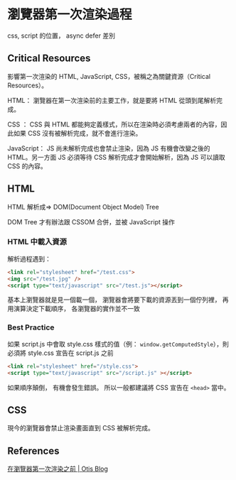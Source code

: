 # 瀏覽器第一次渲染過程

css, script 的位置，
async defer 差別

## Critical Resources

影響第一次渲染的 HTML, JavaScript, CSS，被稱之為關鍵資源（Critical Resources）。

HTML：
瀏覽器在第一次渲染前的主要工作，就是要將 HTML 從頭到尾解析完成。

CSS ：
CSS 與 HTML 都能夠定義樣式，所以在渲染時必須考慮兩者的內容，因此如果 CSS 沒有被解析完成，就不會進行渲染。

JavaScript：
JS 尚未解析完成也會禁止渲染，因為 JS 有機會改變之後的 HTML。另一方面 JS 必須等待 CSS 解析完成才會開始解析，因為 JS 可以讀取 CSS 的內容。

## HTML

HTML 解析成=> DOM(Document Object Model) Tree

DOM Tree 才有辦法跟 CSSOM 合併，並被 JavaScript 操作

### HTML 中載入資源

解析過程遇到：

```html
<link rel="stylesheet" href="/test.css">
<img src="/test.jpg" />
<script type="text/javascript" src="/test.js"></script>
```

基本上瀏覽器就是見一個載一個，
瀏覽器會將要下載的資源丟到一個佇列裡，
再用演算決定下載順序，
各瀏覽器的實作並不一致

### Best Practice

如果 script.js 中會取 style.css 樣式的值（例： `window.getComputedStyle`），則必須將 style.css 宣告在 script.js 之前

```html
<link rel="stylesheet" href="/style.css">
<script type="text/javascript" src="/script.js" ></script>
```

如果順序顛倒，
有機會發生錯誤。
所以一般都建議將 CSS 宣告在 `<head>` 當中。

  ## CSS

  現今的瀏覽器會禁止渲染畫面直到 CSS 被解析完成。

  ## References

  [在瀏覽器第一次渲染之前 | Otis Blog](http://otischou.tw/2018/01/10/resouce-prioritization-in-browser.html)